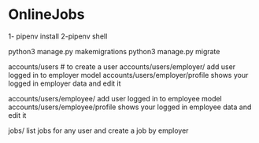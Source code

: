 # OnlineJobs
1- pipenv install
2-pipenv shell

python3 manage.py makemigrations
python3 manage.py migrate

accounts/users      # to create a user
accounts/users/employer/ add user logged in to employer model
accounts/users/employer/profile   shows your logged in employer data and edit it

accounts/users/employee/ add user logged in to employee model
accounts/users/employee/profile   shows your logged in employee data and edit it


jobs/               list jobs for any user and create a job by employer
